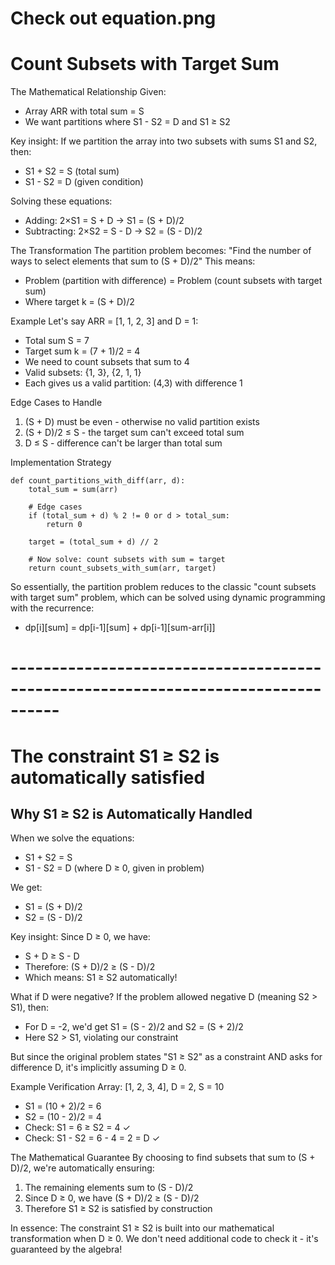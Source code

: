 # Check out equation.png

# Count Subsets with Target Sum

The Mathematical Relationship
Given:

* Array ARR with total sum = S
* We want partitions where S1 - S2 = D and S1 ≥ S2

Key insight: If we partition the array into two subsets with sums S1 and S2, then:

* S1 + S2 = S (total sum)
* S1 - S2 = D (given condition)

Solving these equations:

* Adding: 2×S1 = S + D → S1 = (S + D)/2
* Subtracting: 2×S2 = S - D → S2 = (S - D)/2

The Transformation
The partition problem becomes: "Find the number of ways to select elements that sum to (S + D)/2"
This means:
* Problem (partition with difference) = Problem (count subsets with target sum)
* Where target k = (S + D)/2

Example
Let's say ARR = [1, 1, 2, 3] and D = 1:

* Total sum S = 7
* Target sum k = (7 + 1)/2 = 4
* We need to count subsets that sum to 4
* Valid subsets: {1, 3}, {2, 1, 1}
* Each gives us a valid partition: (4,3) with difference 1

Edge Cases to Handle

1. (S + D) must be even - otherwise no valid partition exists
2. (S + D)/2 ≤ S - the target sum can't exceed total sum
3. D ≤ S - difference can't be larger than total sum

Implementation Strategy
```
def count_partitions_with_diff(arr, d):
    total_sum = sum(arr)
    
    # Edge cases
    if (total_sum + d) % 2 != 0 or d > total_sum:
        return 0
    
    target = (total_sum + d) // 2
    
    # Now solve: count subsets with sum = target
    return count_subsets_with_sum(arr, target)
```

So essentially, the partition problem reduces to the classic "count subsets with target sum" problem, which can be solved using dynamic programming with the recurrence:

* dp[i][sum] = dp[i-1][sum] + dp[i-1][sum-arr[i]]

# ---------------------------------------------------------------------------------- #

# The constraint S1 ≥ S2 is automatically satisfied
## Why S1 ≥ S2 is Automatically Handled
When we solve the equations:

* S1 + S2 = S
* S1 - S2 = D (where D ≥ 0, given in problem)

We get:

* S1 = (S + D)/2
* S2 = (S - D)/2

Key insight: Since D ≥ 0, we have:

* S + D ≥ S - D
* Therefore: (S + D)/2 ≥ (S - D)/2
* Which means: S1 ≥ S2 automatically!

What if D were negative?
If the problem allowed negative D (meaning S2 > S1), then:

* For D = -2, we'd get S1 = (S - 2)/2 and S2 = (S + 2)/2
* Here S2 > S1, violating our constraint

But since the original problem states "S1 ≥ S2" as a constraint AND asks for difference D, it's implicitly assuming D ≥ 0.

Example Verification
Array: [1, 2, 3, 4], D = 2, S = 10

* S1 = (10 + 2)/2 = 6
* S2 = (10 - 2)/2 = 4
* Check: S1 = 6 ≥ S2 = 4 ✓
* Check: S1 - S2 = 6 - 4 = 2 = D ✓

The Mathematical Guarantee
By choosing to find subsets that sum to (S + D)/2, we're automatically ensuring:

1. The remaining elements sum to (S - D)/2
2. Since D ≥ 0, we have (S + D)/2 ≥ (S - D)/2
3. Therefore S1 ≥ S2 is satisfied by construction

In essence: The constraint S1 ≥ S2 is built into our mathematical transformation when D ≥ 0. We don't need additional code to check it - it's guaranteed by the algebra!